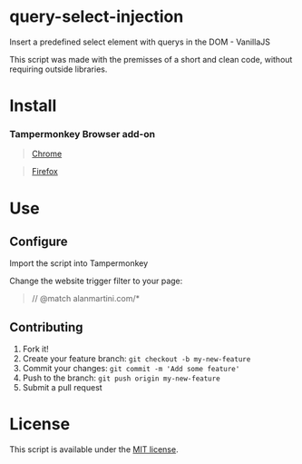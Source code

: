 # query-select-injection
Insert a predefined select element with querys in the DOM - VanillaJS

This script was made with the premisses of a short and clean code, without requiring outside libraries.

# Install

### Tampermonkey Browser add-on
> [Chrome](https://chrome.google.com/webstore/detail/tampermonkey/dhdgffkkebhmkfjojejmpbldmpobfkfo?hl=pt-BR)
 
> [Firefox](https://addons.mozilla.org/pt-BR/firefox/addon/tampermonkey/)



# Use

## Configure

Import the script into Tampermonkey 


Change the website trigger filter to your page: 
> // @match        alanmartini.com/*


## Contributing
1. Fork it!
2. Create your feature branch: `git checkout -b my-new-feature`
3. Commit your changes: `git commit -m 'Add some feature'`
4. Push to the branch: `git push origin my-new-feature`
5. Submit a pull request



# License
This script is available under the [MIT license](https://tldrlegal.com/license/mit-license).